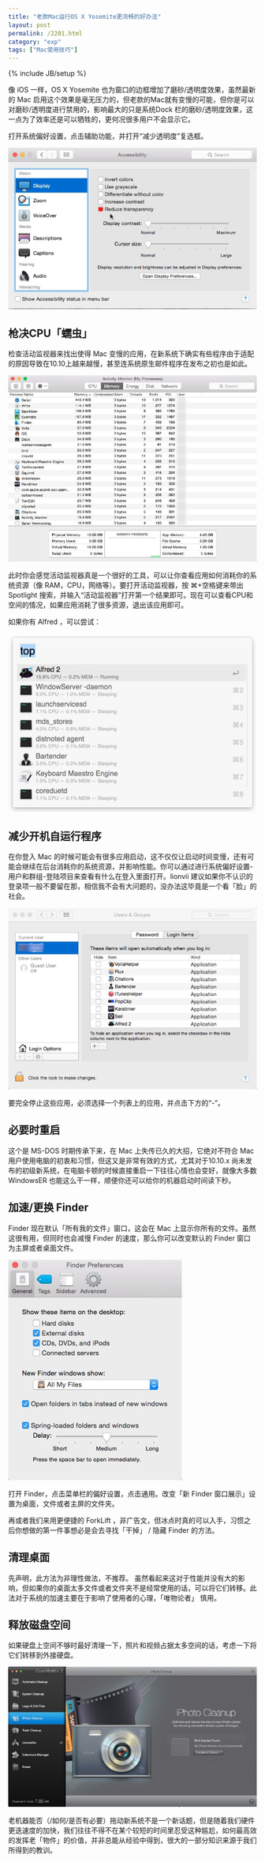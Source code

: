 ```yaml
---
title: "老款Mac运行OS X Yosemite更流畅的好办法"
layout: post
permalink: /2201.html
category: "exp"
tags: ["Mac使用技巧"]
---
```

{% include JB/setup %}

像 iOS 一样，OS X Yosemite 也为窗口的边框增加了磨砂/透明度效果，虽然最新的 Mac 启用这个效果是毫无压力的，但老款的Mac就有变慢的可能，但你是可以对磨砂/透明度进行禁用的，影响最大的只是系统Dock 栏的磨砂/透明度效果，这一点为了效率还是可以牺牲的，更何况很多用户不会显示它。

打开系统偏好设置，点击辅助功能，并打开“减少透明度”复选框。

<div class="insert-post-ads">
</div>

![老款Mac运行OS X Yosemite更流畅的好办法][1]

## 枪决CPU「蠕虫」 

检查活动监视器来找出使得 Mac 变慢的应用，在新系统下确实有些程序由于适配的原因导致在10.10上越来越慢，甚至连系统原生邮件程序在发布之初也是如此。

![老款Mac运行OS X Yosemite更流畅的好办法][2]

此时你会感觉活动监视器真是一个很好的工具，可以让你查看应用如何消耗你的系统资源（像 RAM，CPU，网络等）。要打开活动监视器，按 ⌘+空格键来带出 Spotlight 搜索，并输入“活动监视器”打开第一个结果即可。现在可以查看CPU和空间的情况，如果应用消耗了很多资源，退出该应用即可。

如果你有 Alfred ，可以尝试：

![老款Mac运行OS X Yosemite更流畅的好办法][3]

## 减少开机自运行程序

在你登入 Mac 的时候可能会有很多应用启动，这不仅仅让启动时间变慢，还有可能会继续在后台消耗你的系统资源，并影响性能。你可以通过进行系统偏好设置-用户和群组-登陆项目来查看有什么在登入里面打开。lionvii 建议如果你不认识的登录项一般不要留在那，相信我不会有大问题的，没办法这毕竟是一个看「脸」的社会。

![老款Mac运行OS X Yosemite更流畅的好办法][4]

要完全停止这些应用，必须选择一个列表上的应用，并点击下方的“-”。

## 必要时重启 

这个是 MS-DOS 时期传承下来，在 Mac 上失传已久的大招，它绝对不符合 Mac 用户使用电脑的初衷和习惯，但这又是非常有效的方式，尤其对于10.10.x 尚未发布的初级新系统，在电脑卡顿的时候直接重启一下往往心情也会变好，就像大多数 WindowsER 也能这么干一样，顺便你还可以给你的机器启动时间读下秒。

## 加速/更换 Finder

Finder 现在默认「所有我的文件」窗口，这会在 Mac 上显示你所有的文件。虽然这很有用，但同时也会减慢 Finder 的速度，那么你可以改变默认的 Finder 窗口为主屏或者桌面文件。

![老款Mac运行OS X Yosemite更流畅的好办法][5]

打开 Finder，点击菜单栏的偏好设置，点击通用。改变「新 Finder 窗口展示」设置为桌面，文件或者主屏的文件夹。

再或者我们来用更便捷的 ForkLift ，非广告文，但冰点时真的可以入手，习惯之后你想做的第一件事想必是会去寻找「干掉」 / 隐藏 Finder 的方法。

## 清理桌面 

先声明，此方法为非理性做法，不推荐。 虽然看起来这对于性能并没有大的影响，但如果你的桌面太多文件或者文件夹不是经常使用的话，可以将它们转移。此法对于系统的加速主要在于影响了使用者的心理，「唯物论者」 慎用。

## 释放磁盘空间

如果硬盘上空间不够时最好清理一下，照片和视频占据太多空间的话，考虑一下将它们转移到外接硬盘。

![老款Mac运行OS X Yosemite更流畅的好办法][6]

老机器能否（/如何/是否有必要）拖动新系统不是一个新话题，但是随着我们硬件更迭速度的加快，我们往往不得不在某个较短的时间里忍受这种尴尬，如何最高效的发挥老「物件」的价值，并非总能从经验中得到，很大的一部分知识来源于我们所得到的教训。


 [1]: /wp-content/uploads/sinapicv2-backup/2201-ww1-large-005V4vEUjw1enug539i6yj30ij0c175i.jpg
 [2]: /wp-content/uploads/sinapicv2-backup/2201-ww4-large-005V4vEUjw1enug557tggj30j60ee76f.jpg
 [3]: /wp-content/uploads/sinapicv2-backup/2201-ww1-large-005V4vEUjw1enug573w0xj30fk0b6mxy.jpg
 [4]: /wp-content/uploads/sinapicv2-backup/2201-ww3-large-005V4vEUjw1enug59460mj30ij0djq4g.jpg
 [5]: /wp-content/uploads/sinapicv2-backup/2201-ww4-large-005V4vEUjw1enug5ctaftj309s0cfaat.jpg
 [6]: /wp-content/uploads/sinapicv2-backup/2201-ww1-large-005V4vEUjw1enug5a37stj30j60asmy7.jpg


